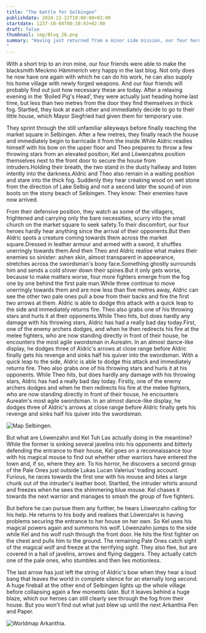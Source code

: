 ```yaml
---
title: "The battle for Selbingen"
publishdate: 2024-12-22T10:00:00+02:00
startdate: 1237-10-04T00:10:03+02:00
draft: false
thumbnail: img/Blog_28.png
summary: "Having just returned from a minor side mission, our four heroes were relaxing with a cold beer at the ‘Zum gekochten Scheinekopf’ inn. But when they open the door of the inn to make their way home, they are met by a thick fog that engulfs the familiar streets. One look is enough and they know: The next attack has begun. Will our friends be able to stop the invisible threat this time and save the town? The answer awaits you here:
"
---
```


With a short trip to an iron mine, our four friends were able to make the blacksmith Meckmo Hämmerich very happy in the last blog. Not only does he now have ore again with which he can do his work, he can also supply his home village with newly forged weapons. And our four friends will probably find out just how necessary these are today. After a relaxing evening in the ‘Boiled Pig's Head’, they were actually just heading home last time, but less than two metres from the door they find themselves in thick fog. Startled, they look at each other and immediately decide to go to their little house, which Mayor Siegfried had given them for temporary use.

They sprint through the still unfamiliar alleyways before finally reaching the market square in Selbingen. After a few metres, they finally reach the house and immediately begin to barricade it from the inside.While Aldric readies himself with his bow on the upper floor and Theo prepares to throw a few throwing stars from an elevated position, Kel and Löwenzahns position themselves next to the front door to secure the house from intruders.Holding their breath, the two stand in the dusty hallway and listen intently into the darkness.Aldric and Theo also remain in a waiting position and stare into the thick fog. Suddenly they hear creaking wood on wet stone from the direction of Lake Selbig and not a second later the sound of iron boots on the stony beach of Selbingen. They know: Their enemies have now arrived.

From their defensive position, they watch as some of the villagers, frightened and carrying only the bare necessities, scurry into the small church on the market square to seek safety.To their discomfort, our four heroes hardly hear anything since the arrival of their opponents.But then Aldric spots a creature coming towards them across the market square.Dressed in leather armour and armed with a sword, it shuffles unerringly towards them.And then Theo and Aldric realise what makes their enemies so sinister: ashen skin, almost transparent in appearance, stretches across the swordsman's bony face.Something ghostly surrounds him and sends a cold shiver down their spines.But it only gets worse, because to make matters worse, four more fighters emerge from the fog one by one behind the first pale man.While three continue to move unerringly towards them and are now less than five metres away, Aldric can see the other two pale ones pull a bow from their backs and fire the first two arrows at them. Aldric is able to dodge this attack with a quick leap to the side and immediately returns fire. Theo also grabs one of his throwing stars and hurls it at their opponents.While Theo hits, but does hardly any damage with his throwing stars, Aldric has had a really bad day today.First, one of the enemy archers dodges, and when he then redirects his fire at the melee fighters, who are now standing directly in front of their house, he encounters the most agile swordsman in Aurealm. In an almost dance-like display, he dodges three of Aldric's arrows at close range before Aldric finally gets his revenge and sinks half his quiver into the swordsman. With a quick leap to the side, Aldric is able to dodge this attack and immediately returns fire. Theo also grabs one of his throwing stars and hurls it at his opponents. While Theo hits, but does hardly any damage with his throwing stars, Aldric has had a really bad day today. Firstly, one of the enemy archers dodges and when he then redirects his fire at the melee fighters, who are now standing directly in front of their house, he encounters Aurealm's most agile swordsman. In an almost dance-like display, he dodges three of Aldric's arrows at close range before Aldric finally gets his revenge and sinks half his quiver into the swordsman.

<div class="img-max center">
  <img class="img-fluid" title="Map Selbingen" alt="Map Selbingen." src="/img/selbingen.jpg" />
</div>

But what are Löwenzahn and Kel Tuh Las actually doing in the meantime? While the former is sinking several javelins into his opponents and bitterly defending the entrance to their house, Kel goes on a reconnaissance tour with his magical mouse to find out whether other warriors have entered the town and, if so, where they are. To his horror, he discovers a second group of the Pale Ones just outside Lukas Lucan Valerius' trading account. Furious, he races towards the first one with his mouse and bites a large chunk out of the intruder's leather boot. Startled, the intruder whirls around and freezes when he sees the shimmering blue mouse. Kel chases it towards the next warrior and manages to smash the group of five fighters. 

But before he can pursue them any further, he hears Löwenzahn calling for his help. He returns to his body and realises that Löwenzahn is having problems securing the entrance to her house on her own. So Kel uses his magical powers again and summons his wolf. Löwenzahn jumps to the side while Kel and his wolf rush through the front door. He hits the first fighter on the chest and pulls him to the ground. The remaining Pale Ones catch sight of the magical wolf and freeze at the terrifying sight. They also flee, but are covered in a hail of javelins, arrows and flying daggers. They actually catch one of the pale ones, who stumbles and then lies motionless.

The last arrow has just left the string of Aldric's bow when they hear a loud bang that leaves the world in complete silence for an eternally long second. A huge fireball at the other end of Selbingen lights up the whole village before collapsing again a few moments later. But it leaves behind a huge blaze, which our heroes can still clearly see through the fog from their house. But you won't find out what just blew up until the next Arkanthia Pen and Paper.

<div class="img-max center">
  <img class="img-fluid" title="Worldmap Arkanthia" alt="Worldmap Arkanthia." src="/img/Arkanthia_Full_Map_Selbingen.jpg" />
</div>
